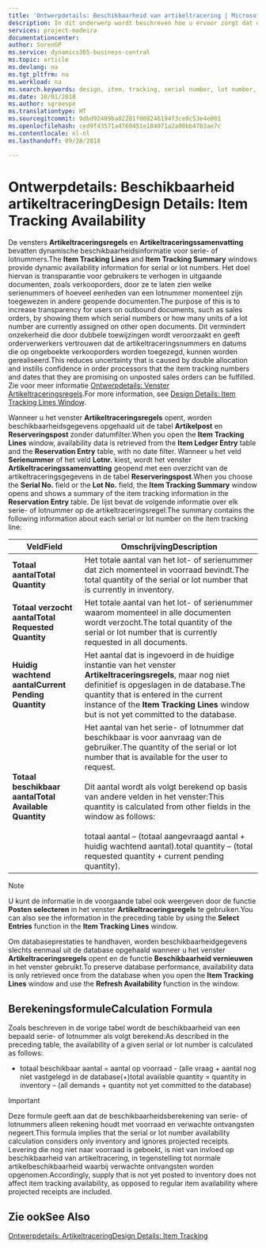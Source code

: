 ```yaml
---
title: 'Ontwerpdetails: Beschikbaarheid van artikeltracering | Microsoft Docs'
description: In dit onderwerp wordt beschreven hoe u ervoor zorgt dat de mensen die orders verwerken, kunnen vertrouwen op de beschikbaarheid van serie- of lotnummers.
services: project-madeira
documentationcenter: 
author: SorenGP
ms.service: dynamics365-business-central
ms.topic: article
ms.devlang: na
ms.tgt_pltfrm: na
ms.workload: na
ms.search.keywords: design, item, tracking, serial number, lot number, outbound documents
ms.date: 10/01/2018
ms.author: sgroespe
ms.translationtype: HT
ms.sourcegitcommit: 9dbd92409ba02281f008246194f3ce0c53e4e001
ms.openlocfilehash: ced9f43571a4760451e184071a2a00bb47b3ae7c
ms.contentlocale: nl-nl
ms.lasthandoff: 09/28/2018

---
```

# <a name="design-details-item-tracking-availability"></a><span data-ttu-id="60b81-103">Ontwerpdetails: Beschikbaarheid artikeltracering</span><span class="sxs-lookup"><span data-stu-id="60b81-103">Design Details: Item Tracking Availability</span></span>
<span data-ttu-id="60b81-104">De vensters **Artikeltraceringsregels** en **Artikeltraceringssamenvatting** bevatten dynamische beschikbaarheidsinformatie voor serie- of lotnummers.</span><span class="sxs-lookup"><span data-stu-id="60b81-104">The **Item Tracking Lines** and **Item Tracking Summary** windows provide dynamic availability information for serial or lot numbers.</span></span> <span data-ttu-id="60b81-105">Het doel hiervan is transparantie voor gebruikers te verhogen in uitgaande documenten, zoals verkooporders, door ze te laten zien welke serienummers of hoeveel eenheden van een lotnummer momenteel zijn toegewezen in andere geopende documenten.</span><span class="sxs-lookup"><span data-stu-id="60b81-105">The purpose of this is to increase transparency for users on outbound documents, such as sales orders, by showing them which serial numbers or how many units of a lot number are currently assigned on other open documents.</span></span> <span data-ttu-id="60b81-106">Dit vermindert onzekerheid die door dubbele toewijzingen wordt veroorzaakt en geeft orderverwerkers vertrouwen dat de artikeltraceringsnummers en datums die op ongeboekte verkooporders worden toegezegd, kunnen worden gerealiseerd.</span><span class="sxs-lookup"><span data-stu-id="60b81-106">This reduces uncertainty that is caused by double allocation and instills confidence in order processors that the item tracking numbers and dates that they are promising on unposted sales orders can be fulfilled.</span></span> <span data-ttu-id="60b81-107">Zie voor meer informatie [Ontwerpdetails: Venster Artikeltraceringsregels](design-details-item-tracking-lines-window.md).</span><span class="sxs-lookup"><span data-stu-id="60b81-107">For more information, see [Design Details: Item Tracking Lines Window](design-details-item-tracking-lines-window.md).</span></span>  
  
<span data-ttu-id="60b81-108">Wanneer u het venster **Artikeltraceringsregels** opent, worden beschikbaarheidsgegevens opgehaald uit de tabel **Artikelpost** en **Reserveringspost** zonder datumfilter.</span><span class="sxs-lookup"><span data-stu-id="60b81-108">When you open the **Item Tracking Lines** window, availability data is retrieved from the **Item Ledger Entry** table and the **Reservation Entry** table, with no date filter.</span></span> <span data-ttu-id="60b81-109">Wanneer u het veld **Serienummer** of het veld **Lotnr.** kiest, wordt het venster **Artikeltraceringssamenvatting** geopend met een overzicht van de artikeltraceringsgegevens in de tabel **Reserveringspost**.</span><span class="sxs-lookup"><span data-stu-id="60b81-109">When you choose the **Serial No.** field or the **Lot No.** field, the **Item Tracking Summary** window opens and shows a summary of the item tracking information in the **Reservation Entry** table.</span></span> <span data-ttu-id="60b81-110">De lijst bevat de volgende informatie over elk serie- of lotnummer op de artikeltraceringsregel:</span><span class="sxs-lookup"><span data-stu-id="60b81-110">The summary contains the following information about each serial or lot number on the item tracking line:</span></span>  
  
|<span data-ttu-id="60b81-111">Veld</span><span class="sxs-lookup"><span data-stu-id="60b81-111">Field</span></span>|<span data-ttu-id="60b81-112">Omschrijving</span><span class="sxs-lookup"><span data-stu-id="60b81-112">Description</span></span>|  
|---------------------------------|---------------------------------------|  
|<span data-ttu-id="60b81-113">**Totaal aantal**</span><span class="sxs-lookup"><span data-stu-id="60b81-113">**Total Quantity**</span></span>|<span data-ttu-id="60b81-114">Het totale aantal van het lot- of serienummer dat zich momenteel in voorraad bevindt.</span><span class="sxs-lookup"><span data-stu-id="60b81-114">The total quantity of the serial or lot number that is currently in inventory.</span></span>|  
|<span data-ttu-id="60b81-115">**Totaal verzocht aantal**</span><span class="sxs-lookup"><span data-stu-id="60b81-115">**Total Requested Quantity**</span></span>|<span data-ttu-id="60b81-116">Het totale aantal van het lot- of serienummer waarom momenteel in alle documenten wordt verzocht.</span><span class="sxs-lookup"><span data-stu-id="60b81-116">The total quantity of the serial or lot number that is currently requested in all documents.</span></span>|  
|<span data-ttu-id="60b81-117">**Huidig wachtend aantal**</span><span class="sxs-lookup"><span data-stu-id="60b81-117">**Current Pending Quantity**</span></span>|<span data-ttu-id="60b81-118">Het aantal dat is ingevoerd in de huidige instantie van het venster **Artikeltraceringsregels**, maar nog niet definitief is opgeslagen in de database.</span><span class="sxs-lookup"><span data-stu-id="60b81-118">The quantity that is entered in the current instance of the **Item Tracking Lines** window but is not yet committed to the database.</span></span>|  
|<span data-ttu-id="60b81-119">**Totaal beschikbaar aantal**</span><span class="sxs-lookup"><span data-stu-id="60b81-119">**Total Available Quantity**</span></span>|<span data-ttu-id="60b81-120">Het aantal van het serie- of lotnummer dat beschikbaar is voor aanvraag van de gebruiker.</span><span class="sxs-lookup"><span data-stu-id="60b81-120">The quantity of the serial or lot number that is available for the user to request.</span></span><br /><br /> <span data-ttu-id="60b81-121">Dit aantal wordt als volgt berekend op basis van andere velden in het venster:</span><span class="sxs-lookup"><span data-stu-id="60b81-121">This quantity is calculated from other fields in the window as follows:</span></span><br /><br /> <span data-ttu-id="60b81-122">totaal aantal – (totaal aangevraagd aantal + huidig wachtend aantal).</span><span class="sxs-lookup"><span data-stu-id="60b81-122">total quantity – (total requested quantity + current pending quantity).</span></span>|  
  
> [!NOTE]  
>  <span data-ttu-id="60b81-123">U kunt de informatie in de voorgaande tabel ook weergeven door de functie **Posten selecteren** in het venster **Artikeltraceringsregels** te gebruiken.</span><span class="sxs-lookup"><span data-stu-id="60b81-123">You can also see the information in the preceding table by using the **Select Entries** function in the **Item Tracking Lines** window.</span></span>  
  
<span data-ttu-id="60b81-124">Om databaseprestaties te handhaven, worden beschikbaarheidgegevens slechts eenmaal uit de database opgehaald wanneer u het venster **Artikeltraceringsregels** opent en de functie **Beschikbaarheid vernieuwen** in het venster gebruikt.</span><span class="sxs-lookup"><span data-stu-id="60b81-124">To preserve database performance, availability data is only retrieved once from the database when you open the **Item Tracking Lines** window and use the **Refresh Availability** function in the window.</span></span>  
  
## <a name="calculation-formula"></a><span data-ttu-id="60b81-125">Berekeningsformule</span><span class="sxs-lookup"><span data-stu-id="60b81-125">Calculation Formula</span></span>  
<span data-ttu-id="60b81-126">Zoals beschreven in de vorige tabel wordt de beschikbaarheid van een bepaald serie- of lotnummer als volgt berekend:</span><span class="sxs-lookup"><span data-stu-id="60b81-126">As described in the preceding table, the availability of a given serial or lot number is calculated as follows:</span></span>  
  
* <span data-ttu-id="60b81-127">totaal beschikbaar aantal = aantal op voorraad - (alle vraag + aantal nog niet vastgelegd in de database(+)</span><span class="sxs-lookup"><span data-stu-id="60b81-127">total available quantity = quantity in inventory – (all demands + quantity not yet committed to the database)</span></span>  
  
> [!IMPORTANT]  
>  <span data-ttu-id="60b81-128">Deze formule geeft aan dat de beschikbaarheidsberekening van serie- of lotnummers alleen rekening houdt met voorraad en verwachte ontvangsten negeert.</span><span class="sxs-lookup"><span data-stu-id="60b81-128">This formula implies that the serial or lot number availability calculation considers only inventory and ignores projected receipts.</span></span> <span data-ttu-id="60b81-129">Levering die nog niet naar voorraad is geboekt, is niet van invloed op beschikbaarheid van artikeltracering, in tegenstelling tot normale artikelbeschikbaarheid waarbij verwachte ontvangsten worden opgenomen.</span><span class="sxs-lookup"><span data-stu-id="60b81-129">Accordingly, supply that is not yet posted to inventory does not affect item tracking availability, as opposed to regular item availability where projected receipts are included.</span></span>  
  
## <a name="see-also"></a><span data-ttu-id="60b81-130">Zie ook</span><span class="sxs-lookup"><span data-stu-id="60b81-130">See Also</span></span>  
[<span data-ttu-id="60b81-131">Ontwerpdetails: Artikeltracering</span><span class="sxs-lookup"><span data-stu-id="60b81-131">Design Details: Item Tracking</span></span>](design-details-item-tracking.md)
